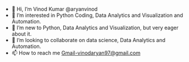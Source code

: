 - 👋 Hi, I’m Vinod Kumar @aryanvinod
- 👀 I’m interested in Python Coding, Data Analytics and Visualization and Automation.
- 🌱 I’m new to Python, Data Analytics and Visualization, but very eager about it.
- 💞️ I’m looking to collaborate on data science, Data Analytics and Automation.
- 📫 How to reach me Gmail-vinodaryan97@gmail.com
